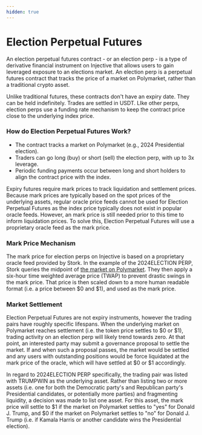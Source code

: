 ```yaml
---
hidden: true
---
```


# Election Perpetual Futures

An election perpetual futures contract - or an election perp - is a type of derivative financial instrument on Injective that allows users to gain leveraged exposure to an elections market. An election perp is a perpetual futures contract that tracks the price of a market on Polymarket, rather than a traditional crypto asset.

Unlike traditional futures, these contracts don't have an expiry date. They can be held indefinitely. Trades are settled in USDT. LIke other perps, election perps use a funding rate mechanism to keep the contract price close to the underlying index price.

### How do Election Perpetual Futures Work?

* The contract tracks a market on Polymarket (e.g., 2024 Presidential election).
* Traders can go long (buy) or short (sell) the election perp, with up to 3x leverage.
* Periodic funding payments occur between long and short holders to align the contract price with the index.

Expiry futures require mark prices to track liquidation and settlement prices. Because mark prices are typically based on the spot prices of the underlying assets, regular oracle price feeds cannot be used for Election Perpetual Futures as the index price typically does not exist in popular oracle feeds. However, an mark price is still needed prior to this time to inform liquidation prices. To solve this, Election Perpetual Futures will use a proprietary oracle feed as the mark price.

### Mark Price Mechanism

The mark price for election perps on Injective is based on a proprietary oracle feed provided by Stork. In the example of the 2024ELECTION PERP, Stork queries the midpoint of [the market on Polymarket](election-perpetual-futures.md#how-do-election-perpetual-futures-work). They then apply a six-hour time weighted average price (TWAP) to prevent drastic swings in the mark price. That price is then scaled down to a more human readable format (i.e. a price between $0 and $1), and used as the mark price.

### Market Settlement

Election Perpetual Futures are not expiry instruments, however the trading pairs have roughly specific lifespans. When the underlying market on Polymarket reaches settlement (i.e. the token price settles to $0 or $1), trading activity on an election perp will likely trend towards zero. At that point, an interested party may submit a governance proposal to settle the market. If and when such a proposal passes, the market would be settled and any users with outstanding positions would be force liquidated at the mark price of the oracle, which will have settled at $0 or $1 accordingly.

In regard to 2024ELECTION PERP specifically, the trading pair was listed with TRUMPWIN as the underlying asset. Rather than listing two or more assets (i.e. one for both the Democratic party's and Republican party's Presidential candidates, or potentially more parties) and fragmenting liquidity, a decision was made to list one asset. For this asset, the mark price will settle to $1 if the market on Polymarket settles to "yes" for Donald J. Trump, and $0 if the market on Polymarket settles to "no" for Donald J. Trump (i.e. if Kamala Harris or another candidate wins the Presidential election).

